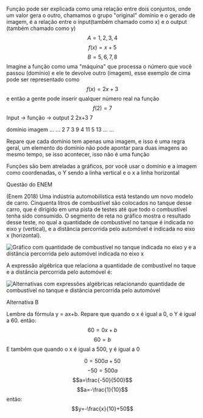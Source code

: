 Função pode ser explicada como uma relação entre dois conjuntos, onde um valor gera o outro, chamamos o grupo "original" domínio e o gerado de imagem, é a relação entre o input(também chamado como x) e o output (também chamado como y)
$$A={1,2,3,4}$$$$f(x)=x+5$$
$$B={5,6,7,8}$$
Imagine a função como uma "máquina" que processa o número que você passou (domínio) e ele te devolve outro (imagem), esse exemplo de cima pode ser representado como
$$f(x)=2x+3$$
e então a gente pode inserir qualquer número real na função
$$f(2)=7$$
Input -> função -> output
2              2x+3          7

domínio imagem
...               ...
2                7
3                9
4                11
5                 13
...                 ...

Repare que cada domínio tem apenas uma imagem, e isso é uma regra geral, um elemento do domínio não pode apontar para duas imagens ao mesmo tempo, se isso acontecer, isso não é uma função

Funções são bem atreladas a gráficos, por você usar o domínio e a imagem como coordenadas, o Y sendo a linha vertical e o x a linha horizontal

Questão do ENEM

(Enem 2018) Uma indústria automobilística está testando um novo modelo de carro. Cinquenta litros de combustível são colocados no tanque desse carro, que é dirigido em uma pista de testes até que todo o combustível tenha sido consumido. O segmento de reta no gráfico mostra o resultado desse teste, no qual a quantidade de combustível no tanque é indicada no eixo y (vertical), e a distância percorrida pelo automóvel é indicada no eixo x (horizontal).

![Gráfico com quantidade de combustível no tanque indicada no eixo y e a distância percorrida pelo automóvel indicada no eixo x](https://s5.static.brasilescola.uol.com.br/exercicios/2021/09/grafio-combustivel.jpg)

A expressão algébrica que relaciona a quantidade de combustível no taque e a distância percorrida pelo automóvel é:

![Alternativas com expressões algébricas relacionando quantidade de combustível no tanque e distância percorrida pelo automóvel](https://s3.static.brasilescola.uol.com.br/exercicios/2021/09/alternativas-questao-enem.jpg)

Alternativa B

Lembre da fórmula y = ax+b. Repare que quando o x é igual a 0, o Y é igual a 60. então:
$$60=0x+b$$
$$60=b$$
E também que quando o x é igual a 500, y é igual a 0

$$0=500a+50$$
$$-50=500a$$
$$a=\frac{-50}{500}$$
$$a=-\frac{1}{10}$$
então:
$$y=-\frac{x}{10}+50$$

